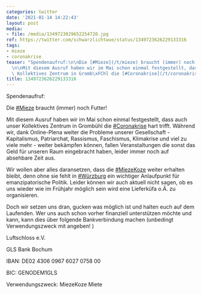 ```yaml
---
categories: twitter
date: '2021-01-14 14:22:43'
layout: post
media:
- file: /media/1349723029652254720.jpg
ref: https://twitter.com/schwarzlichtwue/status/1349723626229133316
tags:
- mieze
- coronakrise
teaser: "Spendenaufruf:\n\nDie [#Mieze](/t/mieze) braucht (immer) noch Futter!\n\n\
  \n\nMit diesem Ausruf haben wir im Mai schon einmal festgestellt, dass auch unser\
  \ Kollektives Zentrum in Gromb\xFChl die [#Coronakrise](/t/coronakrise) hart trifft. "
title: 1349723626229133316
---
```

Spendenaufruf:

Die [#Mieze](/t/mieze) braucht (immer) noch Futter!



Mit diesem Ausruf haben wir im Mai schon einmal festgestellt, dass auch unser Kollektives Zentrum in Grombühl die [#Coronakrise](/t/coronakrise) hart trifft. 
Während wir, dank Online-Plena weiter die Probleme unserer Gesellschaft - Kapitalismus, Patriarchat, Rassismus, Faschismus, Klimakrise und viel zu viele mehr - weiter bekämpfen können, fallen Veranstaltungen die sonst das Geld für unseren Raum eingebracht haben, leider immer noch auf absehbare Zeit aus.

Wir wollen aber alles daransetzen, dass die [#MiezeKoze](/t/miezekoze) weiter erhalten bleibt, denn ohne sie fehlt in [#Würzburg](/t/würzburg) ein wichtiger Anlaufpunkt für emanzipatorische Politik.
Leider können wir auch aktuell nicht sagen, ob es uns wieder wie im Frühjahr möglich sein wird eine Lieferküfa o.Ä. zu organisieren.



Doch wir setzen uns dran, gucken was möglich ist und halten euch auf dem Laufenden.
Wer uns auch schon vorher finanziell unterstützen möchte und kann, kann dies über folgende Bankverbindung machen (unbedingt Verwendungszweck mit angeben! )



Luftschloss e.V.

GLS Bank Bochum

IBAN: DE02 4306 0967 6027 0758 00

BIC: GENODEM1GLS

Verwendungszweck: MiezeKoze Miete